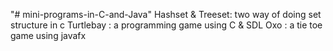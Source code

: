 "# mini-programs-in-C-and-Java" 
Hashset & Treeset: two way of doing set structure in c 
Turtlebay : a programming game using C & SDL
Oxo : a tie toe game using javafx 
